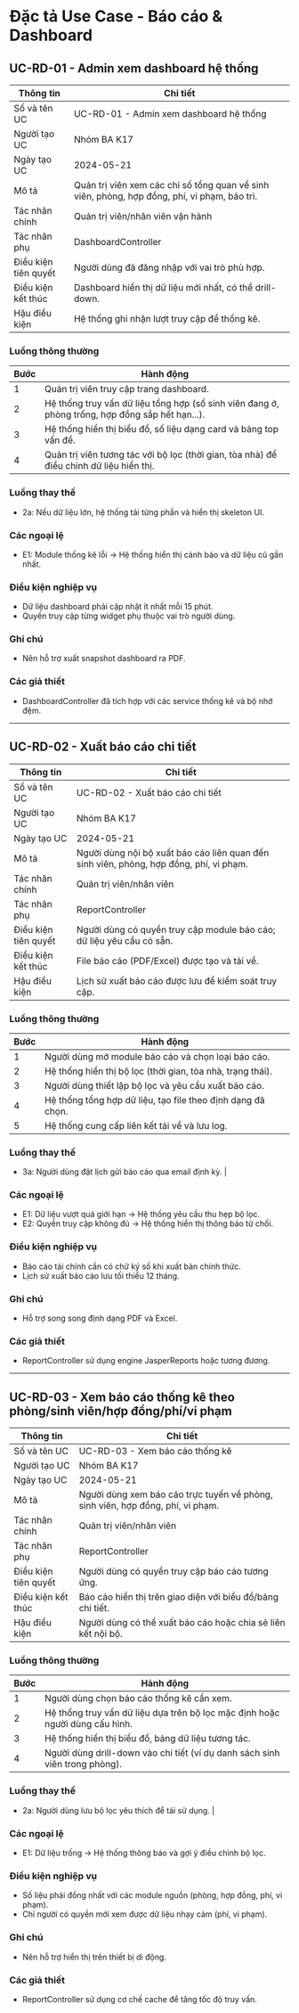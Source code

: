 # Đặc tả Use Case - Báo cáo & Dashboard

## UC-RD-01 - Admin xem dashboard hệ thống

| Thông tin | Chi tiết |
| --- | --- |
| Số và tên UC | UC-RD-01 - Admin xem dashboard hệ thống |
| Người tạo UC | Nhóm BA K17 |
| Ngày tạo UC | 2024-05-21 |
| Mô tả | Quản trị viên xem các chỉ số tổng quan về sinh viên, phòng, hợp đồng, phí, vi phạm, bảo trì. |
| Tác nhân chính | Quản trị viên/nhân viên vận hành |
| Tác nhân phụ | DashboardController |
| Điều kiện tiên quyết | Người dùng đã đăng nhập với vai trò phù hợp. |
| Điều kiện kết thúc | Dashboard hiển thị dữ liệu mới nhất, có thể drill-down. |
| Hậu điều kiện | Hệ thống ghi nhận lượt truy cập để thống kê.

### Luồng thông thường
| Bước | Hành động |
| --- | --- |
| 1 | Quản trị viên truy cập trang dashboard. |
| 2 | Hệ thống truy vấn dữ liệu tổng hợp (số sinh viên đang ở, phòng trống, hợp đồng sắp hết hạn...). |
| 3 | Hệ thống hiển thị biểu đồ, số liệu dạng card và bảng top vấn đề. |
| 4 | Quản trị viên tương tác với bộ lọc (thời gian, tòa nhà) để điều chỉnh dữ liệu hiển thị. |

### Luồng thay thế
- 2a: Nếu dữ liệu lớn, hệ thống tải từng phần và hiển thị skeleton UI.

### Các ngoại lệ
- E1: Module thống kê lỗi → Hệ thống hiển thị cảnh báo và dữ liệu cũ gần nhất.

### Điều kiện nghiệp vụ
- Dữ liệu dashboard phải cập nhật ít nhất mỗi 15 phút.
- Quyền truy cập từng widget phụ thuộc vai trò người dùng.

### Ghi chú
- Nên hỗ trợ xuất snapshot dashboard ra PDF.

### Các giả thiết
- DashboardController đã tích hợp với các service thống kê và bộ nhớ đệm.

---

## UC-RD-02 - Xuất báo cáo chi tiết

| Thông tin | Chi tiết |
| --- | --- |
| Số và tên UC | UC-RD-02 - Xuất báo cáo chi tiết |
| Người tạo UC | Nhóm BA K17 |
| Ngày tạo UC | 2024-05-21 |
| Mô tả | Người dùng nội bộ xuất báo cáo liên quan đến sinh viên, phòng, hợp đồng, phí, vi phạm. |
| Tác nhân chính | Quản trị viên/nhân viên |
| Tác nhân phụ | ReportController |
| Điều kiện tiên quyết | Người dùng có quyền truy cập module báo cáo; dữ liệu yêu cầu có sẵn. |
| Điều kiện kết thúc | File báo cáo (PDF/Excel) được tạo và tải về. |
| Hậu điều kiện | Lịch sử xuất báo cáo được lưu để kiểm soát truy cập. |

### Luồng thông thường
| Bước | Hành động |
| --- | --- |
| 1 | Người dùng mở module báo cáo và chọn loại báo cáo. |
| 2 | Hệ thống hiển thị bộ lọc (thời gian, tòa nhà, trạng thái). |
| 3 | Người dùng thiết lập bộ lọc và yêu cầu xuất báo cáo. |
| 4 | Hệ thống tổng hợp dữ liệu, tạo file theo định dạng đã chọn. |
| 5 | Hệ thống cung cấp liên kết tải về và lưu log. |

### Luồng thay thế
- 3a: Người dùng đặt lịch gửi báo cáo qua email định kỳ. |

### Các ngoại lệ
- E1: Dữ liệu vượt quá giới hạn → Hệ thống yêu cầu thu hẹp bộ lọc.
- E2: Quyền truy cập không đủ → Hệ thống hiển thị thông báo từ chối.

### Điều kiện nghiệp vụ
- Báo cáo tài chính cần có chữ ký số khi xuất bản chính thức.
- Lịch sử xuất báo cáo lưu tối thiểu 12 tháng.

### Ghi chú
- Hỗ trợ song song định dạng PDF và Excel.

### Các giả thiết
- ReportController sử dụng engine JasperReports hoặc tương đương.

---

## UC-RD-03 - Xem báo cáo thống kê theo phòng/sinh viên/hợp đồng/phí/vi phạm

| Thông tin | Chi tiết |
| --- | --- |
| Số và tên UC | UC-RD-03 - Xem báo cáo thống kê |
| Người tạo UC | Nhóm BA K17 |
| Ngày tạo UC | 2024-05-21 |
| Mô tả | Người dùng xem báo cáo trực tuyến về phòng, sinh viên, hợp đồng, phí, vi phạm. |
| Tác nhân chính | Quản trị viên/nhân viên |
| Tác nhân phụ | ReportController |
| Điều kiện tiên quyết | Người dùng có quyền truy cập báo cáo tương ứng. |
| Điều kiện kết thúc | Báo cáo hiển thị trên giao diện với biểu đồ/bảng chi tiết. |
| Hậu điều kiện | Người dùng có thể xuất báo cáo hoặc chia sẻ liên kết nội bộ. |

### Luồng thông thường
| Bước | Hành động |
| --- | --- |
| 1 | Người dùng chọn báo cáo thống kê cần xem. |
| 2 | Hệ thống truy vấn dữ liệu dựa trên bộ lọc mặc định hoặc người dùng cấu hình. |
| 3 | Hệ thống hiển thị biểu đồ, bảng dữ liệu tương tác. |
| 4 | Người dùng drill-down vào chi tiết (ví dụ danh sách sinh viên trong phòng). |

### Luồng thay thế
- 2a: Người dùng lưu bộ lọc yêu thích để tái sử dụng. |

### Các ngoại lệ
- E1: Dữ liệu trống → Hệ thống thông báo và gợi ý điều chỉnh bộ lọc.

### Điều kiện nghiệp vụ
- Số liệu phải đồng nhất với các module nguồn (phòng, hợp đồng, phí, vi phạm).
- Chỉ người có quyền mới xem được dữ liệu nhạy cảm (phí, vi phạm).

### Ghi chú
- Nên hỗ trợ hiển thị trên thiết bị di động.

### Các giả thiết
- ReportController sử dụng cơ chế cache để tăng tốc độ truy vấn.
